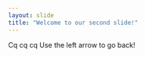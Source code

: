 ```yaml
---
layout: slide
title: "Welcome to our second slide!"
---
```

Cq cq cq
Use the left arrow to go back!
